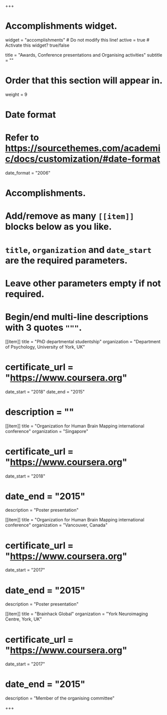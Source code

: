 +++
# Accomplishments widget.
widget = "accomplishments"  # Do not modify this line!
active = true  # Activate this widget? true/false

title = "Awards, Conference presentations and Organising activities"
subtitle = ""

# Order that this section will appear in.
weight = 9

# Date format
#   Refer to https://sourcethemes.com/academic/docs/customization/#date-format
date_format = "2006"

# Accomplishments.
#   Add/remove as many `[[item]]` blocks below as you like.
#   `title`, `organization` and `date_start` are the required parameters.
#   Leave other parameters empty if not required.
#   Begin/end multi-line descriptions with 3 quotes `"""`.

[[item]]
  title = "PhD departmental studentship"
  organization = "Department of Psychology, University of York, UK"
#  certificate_url = "https://www.coursera.org"
  date_start = "2018"
  date_end = "2015"
#  description = ""

[[item]]
  title = "Organization for Human Brain Mapping international conference"
  organization = "Singapore"
#  certificate_url = "https://www.coursera.org"
  date_start = "2018"
#  date_end = "2015"
  description = "Poster presentation"

[[item]]
  title = "Organization for Human Brain Mapping international conference"
  organization = "Vancouver, Canada"
#  certificate_url = "https://www.coursera.org"
  date_start = "2017"
#  date_end = "2015"
  description = "Poster presentation"

[[item]]
  title = "Brainhack Global"
  organization = "York Neuroimaging Centre, York, UK"
#  certificate_url = "https://www.coursera.org"
  date_start = "2017"
#  date_end = "2015"
  description = "Member of the organising committee"

+++
